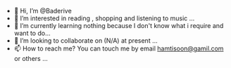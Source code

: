 - 👋 Hi, I’m @Baderive
- 👀 I’m interested in reading , shopping and listening to music ...
- 🌱 I’m currently learning nothing because I don't know what i require and want to do...
- 💞️ I’m looking to collaborate on (N/A) at present ...
- 📫 How to reach me? You can touch me by email hamtisoon@gamil.com or others ...

<!---
Baderive/Baderive is a ✨ special ✨ repository because its `README.md` (this file) appears on your GitHub profile.
You can click the Preview link to take a look at your changes.
--->
